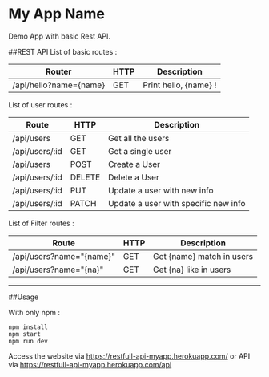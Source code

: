 # My App Name
Demo App with basic Rest API.

##REST API
List of basic routes :

| Router                  | HTTP | Description           |
|------------------------|------|-----------------------|
| /api/hello?name={name} | GET  | Print hello, {name} ! |

List of user routes :

| Route          | HTTP   | Description                          |
|----------------|--------|--------------------------------------|
| /api/users     | GET    | Get all the users                    |
| /api/users/:id | GET    | Get a single user                    |
| /api/users     | POST   | Create a User                        |
| /api/users/:id | DELETE | Delete a User                        |
| /api/users/:id | PUT    | Update a user with new info          |
| /api/users/:id | PATCH  | Update a user with specific new info |


List of Filter routes :

| Route                    | HTTP | Description               |
|--------------------------|------|---------------------------|
| /api/users?name="{name}" | GET  | Get {name} match in users |
| /api/users?name="{na}"   | GET  | Get {na} like in users    |

***

##Usage

With only npm :
```
npm install
npm start
npm run dev
```

Access the website via https://restfull-api-myapp.herokuapp.com/ or API via https://restfull-api-myapp.herokuapp.com/api